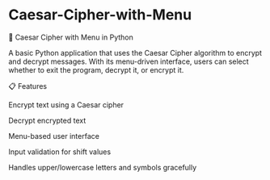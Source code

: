 # Caesar-Cipher-with-Menu

🔐 Caesar Cipher with Menu in Python

A basic Python application that uses the Caesar Cipher algorithm to encrypt and decrypt messages. With its menu-driven interface, users can select whether to exit the program, decrypt it, or encrypt it.

📋 Features

  Encrypt text using a Caesar cipher

  Decrypt encrypted text

  Menu-based user interface

  Input validation for shift values

  Handles upper/lowercase letters and symbols gracefully
